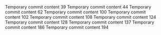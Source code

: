 Temporary commit content 39
Temporary commit content 44
Temporary commit content 62
Temporary commit content 100
Temporary commit content 102
Temporary commit content 108
Temporary commit content 124
Temporary commit content 128
Temporary commit content 137
Temporary commit content 186
Temporary commit content 194
